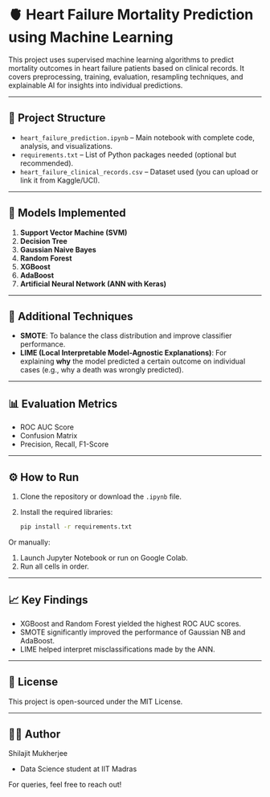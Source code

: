 # 🫀 Heart Failure Mortality Prediction using Machine Learning

This project uses supervised machine learning algorithms to predict mortality outcomes in heart failure patients based on clinical records. It covers preprocessing, training, evaluation, resampling techniques, and explainable AI for insights into individual predictions.

---

## 📂 Project Structure

- `heart_failure_prediction.ipynb` – Main notebook with complete code, analysis, and visualizations.
- `requirements.txt` – List of Python packages needed (optional but recommended).
- `heart_failure_clinical_records.csv` – Dataset used (you can upload or link it from Kaggle/UCI).

---

## 🧠 Models Implemented

1. **Support Vector Machine (SVM)**
2. **Decision Tree**
3. **Gaussian Naive Bayes**
4. **Random Forest**
5. **XGBoost**
6. **AdaBoost**
7. **Artificial Neural Network (ANN with Keras)**

---

## 🔄 Additional Techniques

- **SMOTE**: To balance the class distribution and improve classifier performance.
- **LIME (Local Interpretable Model-Agnostic Explanations)**: For explaining **why** the model predicted a certain outcome on individual cases (e.g., why a death was wrongly predicted).

---

## 📊 Evaluation Metrics

- ROC AUC Score
- Confusion Matrix
- Precision, Recall, F1-Score

---

## ⚙️ How to Run

1. Clone the repository or download the `.ipynb` file.
2. Install the required libraries:

   ```bash
   pip install -r requirements.txt
   
Or manually:

1. Launch Jupyter Notebook or run on Google Colab.
2. Run all cells in order.

---

## 📈 Key Findings
- XGBoost and Random Forest yielded the highest ROC AUC scores.
- SMOTE significantly improved the performance of Gaussian NB and AdaBoost.
- LIME helped interpret misclassifications made by the ANN.

---

## 🪪 License
This project is open-sourced under the MIT License.

---

## 🙋‍♂️ Author
Shilajit Mukherjee
- Data Science student at IIT Madras

For queries, feel free to reach out!
